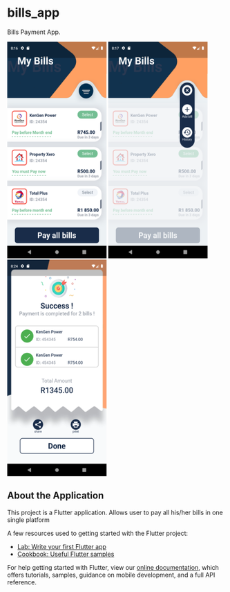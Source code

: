 # bills_app

Bills Payment App.




<p float="left">
  <img src="Screenshot1.png" width="230" height="500">
   <img src="Screenshot2.png" width="230" height="500">
   <img src="Screenshot3.png" width="230" height="500">
</p>


## About the Application

This project is a Flutter application. Allows user to pay all his/her bills in one single platform

 A few resources used to getting started with the Flutter project:

- [Lab: Write your first Flutter app](https://flutter.dev/docs/get-started/codelab)
- [Cookbook: Useful Flutter samples](https://flutter.dev/docs/cookbook)

For help getting started with Flutter, view our
[online documentation](https://flutter.dev/docs), which offers tutorials,
samples, guidance on mobile development, and a full API reference.
